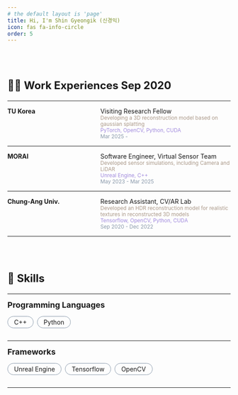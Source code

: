```yaml
---
# the default layout is 'page'
title: Hi, I'm Shin Gyeongik (신경익)
icon: fas fa-info-circle
order: 5
---
```



<style type='text/css'>
[class*="about__content"] {
  margin-top: 80px;
}
[class*="about__title"] {
  display: block;
  margin-bottom: 20px;
  font-size: x-large;
}
[class*="about__subtitle"] {
  display: block;
  margin-bottom: 15px;
  font-size: large;
}
[class*="experience__container"] {
  display: flex;
  flex-direction: row;
}
[class*="experience__company"] {
  width: 50%;
}
[class*="experience__infotab"] {
  width: 70%;
  display: flex;
  flex-direction: column;
}
[class*="experience__stack"] {
  font-size: smaller;
  color: #AA9888;
}
[class*="tech__stack"] {
  font-size: smaller;
  color:rgb(160, 138, 221);
}
[class*="experience__workperiod"] {
  font-size: smaller;
  color: #8898AA;
}
[class*="skills__contents"] {
  display: flex;
  flex-direction: row;
  margin: 0;
  padding: 0;
  list-style-type: none;
  flex-wrap: wrap;
}
[class*="skills__item"] {
  margin: 0 8px 14px 0;
  padding: 4px 14px;
  border: 1px solid #8898AA;
  border-radius: 100px;
}
</style>

<div class=about__content>
  <strong class=about__title>👨‍💻 Work Experiences
    <span id=workyear>Sep 2020</span>
  </strong>
  <hr/>
  <div class=experience__container>
    <strong class=experience__company>TU Korea</strong>
    <div class=experience__infotab>
      <span>Visiting Research Fellow</span>
      <span id=tukor_desc class=experience__stack> Developing a 3D reconstruction model based on gaussian splatting </span>
      <span id=tukor_stack class=tech__stack> PyTorch, OpenCV, Python, CUDA </span>
      <span id=tukor_period class=experience__workperiod> Mar 2025 - </span>
    </div>
  </div>
  <hr/>
  <div class=experience__container>
    <strong class=experience__company>MORAI</strong>
    <div class=experience__infotab>
      <span>Software Engineer, Virtual Sensor Team</span>
      <span id=morai_desc class=experience__stack>Developed sensor simulations, including Camera and LiDAR</span>
      <span id=morai_desc class=tech__stack>Unreal Engine, C++ </span>
      <span id=morai_period class=experience__workperiod>May 2023 - Mar 2025</span>
    </div>
  </div>
  <hr/>
  <div class=experience__container>
    <strong class=experience__company>Chung-Ang Univ.</strong>
    <div class=experience__infotab>
      <span>Research Assistant, CV/AR Lab</span>
      <span id=cvar_desc class=experience__stack>Developed an HDR reconstruction model for realistic textures in reconstructed 3D models </span>
      <span id=cvar_desc class=tech__stack>Tensorflow, OpenCV, Python, CUDA </span>
      <span id=cvar_period class=experience__workperiod>Sep 2020 - Dec 2022</span>
    </div>
  </div>
  <hr/>
</div>

<div class=about__content>
  <strong class=about__title>💪 Skills</strong>
  <hr/>
  
  <div class=skills__container>
    <strong class=about__subtitle>Programming Languages</strong>
    <div class=skills__infotab>
      <ul class=PL__skills__contents>
        <li class=skills__item>C++</li>
        <li class=skills__item>Python</li>
      </ul>
    </div>
  </div>
  <hr/>

  <div class=skills__container>
    <strong class=about__subtitle>Frameworks</strong>
    <div class=skills__infotab>
      <ul class=FW__skills__contents>
          <li class=skills__item>Unreal Engine</li>
          <li class=skills__item>Tensorflow</li>
          <li class=skills__item>OpenCV</li>
      </ul>
    </div>
  </div>
  <hr/>

<script>
  function parseDateString(dateString) {
    const [month, year] = dateString.split(" ");
    const monthMap = {
      Jan: 0,
      Feb: 1,
      Mar: 2,
      Apr: 3,
      May: 4,
      Jun: 5,
      Jul: 6,
      Aug: 7,
      Sep: 8,
      Oct: 9,
      Nov: 10,
      Dec: 11,
    };
    const monthNumber = monthMap[month];
    const dateObject = new Date(year, monthNumber, 1);
    return dateObject;
  }

  function getProfessionalWorkYear(startDate) {
    const currentDate = new Date();
    const diffYears = currentDate.getFullYear() - startDate.getFullYear();
    return `${diffYears}+ yrs`;
  }

  function getCurrentWorkPeriod(startDate) {
    /* Check if the startDate argument is a valid Date object */
    if (!(startDate instanceof Date) || isNaN(startDate)) {
      throw new Error("Invalid date object");
    }

    const currentDate = new Date();

    const diffYears = currentDate.getFullYear() - startDate.getFullYear();
    const diffMonths = (currentDate.getMonth() - startDate.getMonth()) + (diffYears * 12) + 1;

    if (diffYears === 0) {
      return `${diffMonths} mos`;
    } else {
      return `${diffYears} ${diffYears > 1 ? 'yrs' : 'yr'}, ${diffMonths % 12} mos`;
    }
  }

  const workyearEl = document.getElementById("workyear");
  const uriteEl = document.getElementById("tukor_period");

  const parsedWorkyearDate = parseDateString(workyearEl.textContent);
  const parsedUriteDate = parseDateString(uriteEl.textContent.split(" - ")[0].trim());

  const workyearStartDate = new Date(parsedWorkyearDate);
  const uriteStartDate = new Date(parsedUriteDate);

  workyearEl.innerHTML = ` ·  ${getProfessionalWorkYear(workyearStartDate)}`;
  uriteEl.append(` · ${getCurrentWorkPeriod(uriteStartDate)}`);
</script>
